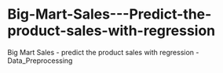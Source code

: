 # Big-Mart-Sales---Predict-the-product-sales-with-regression
Big Mart Sales - predict the product sales with regression - Data_Preprocessing
